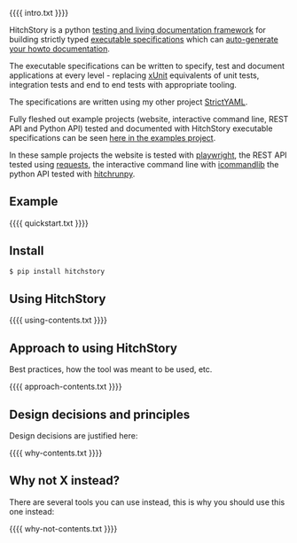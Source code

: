 {{{{ intro.txt }}}}

HitchStory is a python 
[testing and living documentation framework](approach/testing-and-living-documentation) for building strictly typed [executable specifications](approach/executable-specifications) which can [auto-generate your howto documentation](approach/triality).

The executable specifications can be written to specify, test and document applications at every level - replacing [xUnit](https://en.wikipedia.org/wiki/XUnit) equivalents of unit tests, integration tests and end to end tests with appropriate tooling.

The specifications are written using my other project [StrictYAML](why/strictyaml).

Fully fleshed out example projects (website, interactive command line, REST API and Python API) tested and documented with HitchStory executable specifications can be seen
[here in the examples project](https://github.com/hitchdev/examples/).

In these sample projects the website is tested with [playwright](https://playwright.dev/python/), the REST API tested using [requests](https://docs.python-requests.org/en/latest/index.html), the interactive command line with [icommandlib](https://github.com/crdoconnor/icommandlib) the python API tested with [hitchrunpy](https://hitchdev.com/hitchrunpy/).


## Example

{{{{ quickstart.txt }}}}


## Install

```bash
$ pip install hitchstory
```

## Using HitchStory

{{{{ using-contents.txt }}}}

## Approach to using HitchStory

Best practices, how the tool was meant to be used, etc.

{{{{ approach-contents.txt }}}}

## Design decisions and principles

Design decisions are justified here:

{{{{ why-contents.txt }}}}

## Why not X instead?

There are several tools you can use instead, this is why you should use this one instead:

{{{{ why-not-contents.txt }}}}
